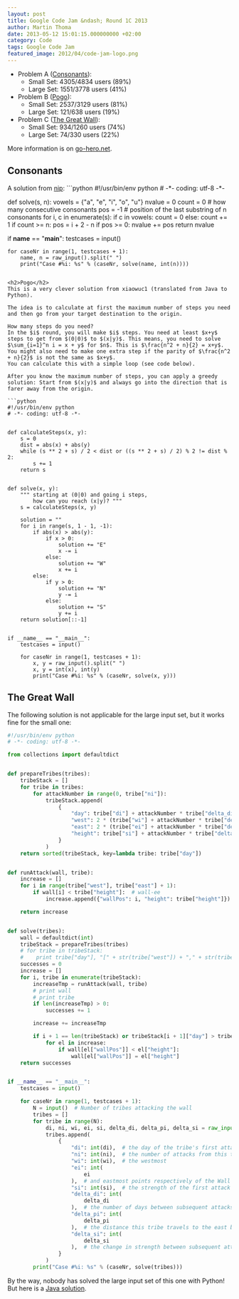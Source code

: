 ```yaml
---
layout: post
title: Google Code Jam &ndash; Round 1C 2013
author: Martin Thoma
date: 2013-05-12 15:01:15.000000000 +02:00
category: Code
tags: Google Code Jam
featured_image: 2012/04/code-jam-logo.png
---
```

<ul>
<li>Problem A (<a href="https://code.google.com/codejam/contest/2437488/dashboard#s=p0">Consonants</a>):
  <ul>
    <li>Small Set: 4305/4834 users (89%)</li>
    <li>Large Set: 1551/3778 users (41%)</li>
  </ul>
<li>Problem B (<a href="https://code.google.com/codejam/contest/2437488/dashboard#s=p1">Pogo</a>):
  <ul>
    <li>Small Set: 2537/3129 users (81%)</li>
    <li>Large Set: 121/638 users (19%)</li>
  </ul>
</li>
<li>Problem C (<a href="https://code.google.com/codejam/contest/2437488/dashboard#s=p2">The Great Wall</a>):
  <ul>
    <li>Small Set: 934/1260 users (74%)</li>
    <li>Large Set: 74/330 users (22%)</li>
  </ul>
</li>
</ul>

More information is on <a href="http://www.go-hero.net/jam/13/round/3">go-hero.net</a>.

<h2>Consonants</h2>
A solution from <a href="http://www.go-hero.net/jam/13/name/nip">nip</a>:
```python
#!/usr/bin/env python
# -*- coding: utf-8 -*-


def solve(s, n):
    vowels = {"a", "e", "i", "o", "u"}
    nvalue = 0
    count = 0  # how many consecutive consonants
    pos = -1  # position of the last substring of n consonants
    for i, c in enumerate(s):
        if c in vowels:
            count = 0
        else:
            count += 1
        if count >= n:
            pos = i + 2 - n
        if pos >= 0:
            nvalue += pos
    return nvalue


if __name__ == "__main__":
    testcases = input()

    for caseNr in range(1, testcases + 1):
        name, n = raw_input().split(" ")
        print("Case #%i: %s" % (caseNr, solve(name, int(n))))
```

<h2>Pogo</h2>
This is a very clever solution from xiaowuc1 (translated from Java to Python).

The idea is to calculate at first the maximum number of steps you need and then go from your target destination to the origin.

How many steps do you need?
In the $i$ round, you will make $i$ steps. You need at least $x+y$ steps to get from $(0|0)$ to $(x|y)$. This means, you need to solve $\sum_{i=1}^n i = x + y$ for $n$. This is $\frac{n^2 + n}{2} = x+y$. You might also need to make one extra step if the parity of $\frac{n^2 + n}{2}$ is not the same as $x+y$.
You can calculate this with a simple loop (see code below).

After you know the maximum number of steps, you can apply a greedy solution: Start from $(x|y)$ and always go into the direction that is farer away from the origin.

```python
#!/usr/bin/env python
# -*- coding: utf-8 -*-


def calculateSteps(x, y):
    s = 0
    dist = abs(x) + abs(y)
    while (s ** 2 + s) / 2 < dist or ((s ** 2 + s) / 2) % 2 != dist % 2:
        s += 1
    return s


def solve(x, y):
    """ starting at (0|0) and going i steps, 
        how can you reach (x|y)? """
    s = calculateSteps(x, y)

    solution = ""
    for i in range(s, 1 - 1, -1):
        if abs(x) > abs(y):
            if x > 0:
                solution += "E"
                x -= i
            else:
                solution += "W"
                x += i
        else:
            if y > 0:
                solution += "N"
                y -= i
            else:
                solution += "S"
                y += i
    return solution[::-1]


if __name__ == "__main__":
    testcases = input()

    for caseNr in range(1, testcases + 1):
        x, y = raw_input().split(" ")
        x, y = int(x), int(y)
        print("Case #%i: %s" % (caseNr, solve(x, y)))
```

<h2>The Great Wall</h2>
The following solution is not applicable for the large input set, but it works fine for the small one:

```python
#!/usr/bin/env python
# -*- coding: utf-8 -*-

from collections import defaultdict


def prepareTribes(tribes):
    tribeStack = []
    for tribe in tribes:
        for attackNumber in range(0, tribe["ni"]):
            tribeStack.append(
                {
                    "day": tribe["di"] + attackNumber * tribe["delta_di"],
                    "west": 2 * (tribe["wi"] + attackNumber * tribe["delta_pi"]),
                    "east": 2 * (tribe["ei"] + attackNumber * tribe["delta_pi"]),
                    "height": tribe["si"] + attackNumber * tribe["delta_si"],
                }
            )
    return sorted(tribeStack, key=lambda tribe: tribe["day"])


def runAttack(wall, tribe):
    increase = []
    for i in range(tribe["west"], tribe["east"] + 1):
        if wall[i] < tribe["height"]:  # wall-ee
            increase.append({"wallPos": i, "height": tribe["height"]})

    return increase


def solve(tribes):
    wall = defaultdict(int)
    tribeStack = prepareTribes(tribes)
    # for tribe in tribeStack:
    #    print tribe["day"], "[" + str(tribe["west"]) + "," + str(tribe["east"])+"]", tribe["height"]
    successes = 0
    increase = []
    for i, tribe in enumerate(tribeStack):
        increaseTmp = runAttack(wall, tribe)
        # print wall
        # print tribe
        if len(increaseTmp) > 0:
            successes += 1

        increase += increaseTmp

        if i + 1 == len(tribeStack) or tribeStack[i + 1]["day"] > tribe["day"]:
            for el in increase:
                if wall[el["wallPos"]] < el["height"]:
                    wall[el["wallPos"]] = el["height"]
    return successes


if __name__ == "__main__":
    testcases = input()

    for caseNr in range(1, testcases + 1):
        N = input()  # Number of tribes attacking the wall
        tribes = []
        for tribe in range(N):
            di, ni, wi, ei, si, delta_di, delta_pi, delta_si = raw_input().split(" ")
            tribes.append(
                {
                    "di": int(di),  # the day of the tribe's first attack
                    "ni": int(ni),  # the number of attacks from this tribe
                    "wi": int(wi),  # the westmost
                    "ei": int(
                        ei
                    ),  # and eastmost points respectively of the Wall attacked on the first attack
                    "si": int(si),  # the strength of the first attack
                    "delta_di": int(
                        delta_di
                    ),  # the number of days between subsequent attacks by this tribe
                    "delta_pi": int(
                        delta_pi
                    ),  # the distance this tribe travels to the east between subsequent attacks (if this is negative, the tribe travels to the west)
                    "delta_si": int(
                        delta_si
                    ),  # the change in strength between subsequent attacks
                }
            )
        print("Case #%i: %s" % (caseNr, solve(tribes)))
```

By the way, nobody has solved the large input set of this one with Python! But here is a <a href="http://www.go-hero.net/jam/13/name/eatmore">Java solution</a>.
